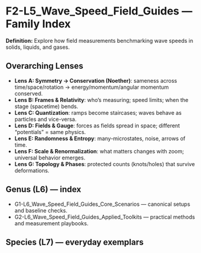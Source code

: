 # F2-L5_Wave_Speed_Field_Guides — Family Index
**Definition:** Explore how field measurements benchmarking wave speeds in solids, liquids, and gases.

## Overarching Lenses

- **Lens A: Symmetry -> Conservation (Noether)**: sameness across time/space/rotation → energy/momentum/angular momentum conserved.
- **Lens B: Frames & Relativity**: who’s measuring; speed limits; when the stage (spacetime) bends.
- **Lens C: Quantization**: ramps become staircases; waves behave as particles and vice-versa.
- **Lens D: Fields & Gauge**: forces as fields spread in space; different “potentials” = same physics.
- **Lens E: Randomness & Entropy**: many-microstates, noise, arrows of time.
- **Lens F: Scale & Renormalization**: what matters changes with zoom; universal behavior emerges.
- **Lens G: Topology & Phases**: protected counts (knots/holes) that survive deformations.

## Genus (L6) — index
- G1-L6_Wave_Speed_Field_Guides_Core_Scenarios — canonical setups and baseline checks.
- G2-L6_Wave_Speed_Field_Guides_Applied_Toolkits — practical methods and measurement playbooks.

## Species (L7) — everyday exemplars

